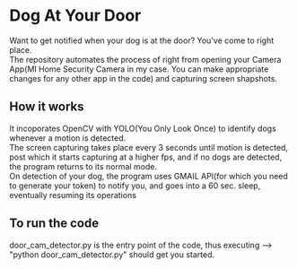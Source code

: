 # Dog At Your Door
Want to get notified when your dog is at the door? You've come to right place.<br>
The repository automates the process of right from opening your Camera App(MI Home Security Camera in my case. You can make appropriate changes for any other app in the code) and capturing screen shapshots.

## How it works
It incoporates OpenCV with YOLO(You Only Look Once) to identify dogs whenever a motion is detected.<br>
The screen capturing takes place every 3 seconds until motion is detected, post which it starts capturing at a higher fps, and if no dogs are detected, the program returns to its normal mode.<br>
On detection of your dog, the program uses GMAIL API(for which you need to generate your token) to notify you, and goes into a 60 sec. sleep, eventually resuming its operations

## To run the code
door_cam_detector.py is the entry point of the code, thus executing --> "python door_cam_detector.py" should get you started.
